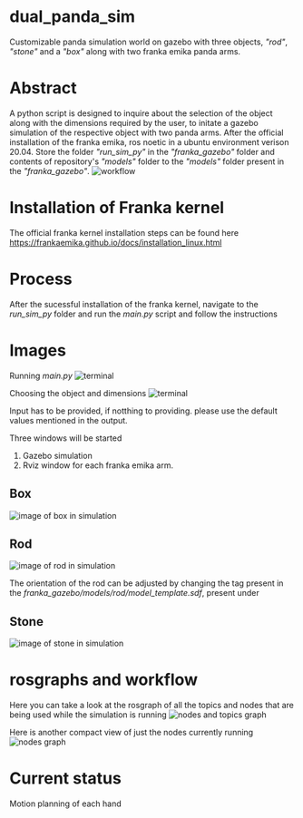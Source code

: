 # dual_panda_sim
Customizable panda simulation world on gazebo with three objects, *"rod"*, *"stone"* and a *"box"* along with two franka emika panda arms. 

# Abstract

A python script is designed to inquire about the selection of the object along with the dimensions required by the user, to initate a gazebo simulation of the respective object with two panda arms. After the official installation of the franka emika, ros noetic in a ubuntu environment verison 20.04. Store the folder *"run_sim_py"* in the *"franka_gazebo"* folder and contents of repository's *"models"* folder to the *"models"* folder present in the *"franka_gazebo"*.
![workflow](https://github.com/aakarsh1011/dual_panda_sim/blob/main/images/workflow.jpg "workflow")



# Installation of Franka kernel

The official franka kernel installation steps can be found here https://frankaemika.github.io/docs/installation_linux.html

# Process

After the sucessful installation of the franka kernel, navigate to the *run_sim_py* folder and run the *main.py* script and follow the instructions


# Images 

Running *main.py*
![terminal](https://github.com/aakarsh1011/dual_panda_sim/blob/main/images/python_script1.png "Initiating the python scrpt")

Choosing the object and dimensions
![terminal](https://github.com/aakarsh1011/dual_panda_sim/blob/main/images/python_script2.png "Choosing the object and dimensions")

Input has to be provided, if notthing to providing. please use the default values mentioned in the output.

Three windows will be started
1. Gazebo simulation
2. Rviz window for each franka emika arm. 

## Box
![image of box in simulation](https://github.com/aakarsh1011/dual_panda_sim/blob/main/images/box.png "box")

## Rod
![image of rod in simulation](https://github.com/aakarsh1011/dual_panda_sim/blob/main/images/rod.png "rod")

The orientation of the rod can be adjusted by changing the *<pose>* tag present in the *franka_gazebo/models/rod/model_template.sdf*, present under *<link name='link'>*

## Stone
![image of stone in simulation](https://github.com/aakarsh1011/dual_panda_sim/blob/main/images/stone.png "stone")

# rosgraphs and workflow

Here you can take a look at the rosgraph of all the topics and nodes that are being used while the simulation is running
![nodes and topics graph](https://github.com/aakarsh1011/dual_panda_sim/blob/main/images/node_and_topics.png "nodes and topics")

Here is another compact view of just the nodes currently running 
![nodes graph](https://github.com/aakarsh1011/dual_panda_sim/blob/main/images/nodes.png "nodes only")

# Current status
Motion planning of each hand 
